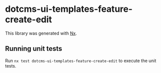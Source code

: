 # dotcms-ui-templates-feature-create-edit

This library was generated with [Nx](https://nx.dev).

## Running unit tests

Run `nx test dotcms-ui-templates-feature-create-edit` to execute the unit tests.
